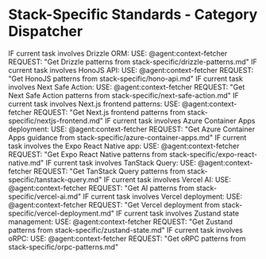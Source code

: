 # Stack-Specific Standards - Category Dispatcher
<!-- Category dispatcher (routing-only). See overview.md for human context. -->

<conditional-block task-condition="drizzle|orm|database|query|schema|migration" context-check="drizzle-patterns">
IF current task involves Drizzle ORM:
  <context_fetcher_strategy>
    USE: @agent:context-fetcher
    REQUEST: "Get Drizzle patterns from stack-specific/drizzle-patterns.md"
  </context_fetcher_strategy>
</conditional-block>

<conditional-block task-condition="hono|api|route|middleware|handler" context-check="hono-api">
IF current task involves HonoJS API:
  <context_fetcher_strategy>
    USE: @agent:context-fetcher
    REQUEST: "Get HonoJS patterns from stack-specific/hono-api.md"
  </context_fetcher_strategy>
</conditional-block>

<conditional-block task-condition="next-safe-action|server-action|action|form|validation" context-check="next-safe-action">
IF current task involves Next Safe Action:
  <context_fetcher_strategy>
    USE: @agent:context-fetcher
    REQUEST: "Get Next Safe Action patterns from stack-specific/next-safe-action.md"
  </context_fetcher_strategy>
</conditional-block>

<conditional-block task-condition="nextjs|next.js|app-router|rsc|react-server-component|partial-prerendering|ppr|segment.config" context-check="nextjs-frontend">
IF current task involves Next.js frontend patterns:
  <context_fetcher_strategy>
    USE: @agent:context-fetcher
    REQUEST: "Get Next.js frontend patterns from stack-specific/nextjs-frontend.md"
  </context_fetcher_strategy>
</conditional-block>

<conditional-block task-condition="azure|aca|container-apps|front-door|key-vault|log-analytics|azure-monitor|azd|azure-dev-cli" context-check="azure-container-apps">
IF current task involves Azure Container Apps deployment:
  <context_fetcher_strategy>
    USE: @agent:context-fetcher
    REQUEST: "Get Azure Container Apps guidance from stack-specific/azure-container-apps.md"
  </context_fetcher_strategy>
</conditional-block>

<conditional-block task-condition="expo|react-native|mobile|ios|android|maestro|eas|nativewind" context-check="expo-react-native">
IF current task involves the Expo React Native app:
  <context_fetcher_strategy>
    USE: @agent:context-fetcher
    REQUEST: "Get Expo React Native patterns from stack-specific/expo-react-native.md"
  </context_fetcher_strategy>
</conditional-block>

<conditional-block task-condition="tanstack|query|react-query|cache|mutation|optimistic" context-check="tanstack-query-dispatcher">
IF current task involves TanStack Query:
  <context_fetcher_strategy>
    USE: @agent:context-fetcher
    REQUEST: "Get TanStack Query patterns from stack-specific/tanstack-query.md"
  </context_fetcher_strategy>
</conditional-block>

<conditional-block task-condition="vercel|ai|llm|embedding|streaming|chat" context-check="vercel-ai">
IF current task involves Vercel AI:
  <context_fetcher_strategy>
    USE: @agent:context-fetcher
    REQUEST: "Get AI patterns from stack-specific/vercel-ai.md"
  </context_fetcher_strategy>
</conditional-block>

<conditional-block task-condition="vercel|deployment|edge|functions|environment" context-check="vercel-deployment">
IF current task involves Vercel deployment:
  <context_fetcher_strategy>
    USE: @agent:context-fetcher
    REQUEST: "Get Vercel deployment from stack-specific/vercel-deployment.md"
  </context_fetcher_strategy>
</conditional-block>

<conditional-block task-condition="zustand|state|store|management|global-state" context-check="zustand-state">
IF current task involves Zustand state management:
  <context_fetcher_strategy>
    USE: @agent:context-fetcher
    REQUEST: "Get Zustand patterns from stack-specific/zustand-state.md"
  </context_fetcher_strategy>
</conditional-block>

<conditional-block task-condition="orpc|rpc|procedure|type-safe-api|streaming-api|rpc-router|rpc-client|remote-procedure-call" context-check="orpc-patterns">
IF current task involves oRPC:
  <context_fetcher_strategy>
    USE: @agent:context-fetcher
    REQUEST: "Get oRPC patterns from stack-specific/orpc-patterns.md"
  </context_fetcher_strategy>
</conditional-block>
